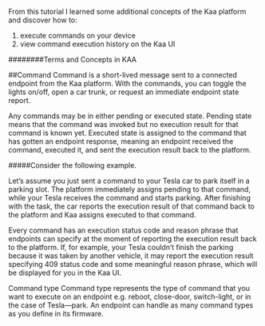 From this tutorial I learned some additional concepts of the Kaa platform and discover how to:

1. execute commands on your device
2. view command execution history on the Kaa UI

########Terms and Concepts in KAA

##Command
Command is a short-lived message sent to a connected endpoint from the Kaa platform. With the commands, you can toggle the lights on/off, open a car trunk, or request an immediate endpoint state report.

Any commands may be in either pending or executed state. Pending state means that the command was invoked but no execution result for that command is known yet. Executed state is assigned to the command that has gotten an endpoint response, meaning an endpoint received the command, executed it, and sent the execution result back to the platform.

#####Consider the following example.

Let’s assume you just sent a command to your Tesla car to park itself in a parking slot. The platform immediately assigns pending to that command, while your Tesla receives the command and starts parking. After finishing with the task, the car reports the execution result of that command back to the platform and Kaa assigns executed to that command.

Every command has an execution status code and reason phrase that endpoints can specify at the moment of reporting the execution result back to the platform. If, for example, your Tesla couldn’t finish the parking because it was taken by another vehicle, it may report the execution result specifying 409 status code and some meaningful reason phrase, which will be displayed for you in the Kaa UI.

Command type
Command type represents the type of command that you want to execute on an endpoint e.g. reboot, close-door, switch-light, or in the case of Tesla—park. An endpoint can handle as many command types as you define in its firmware.
